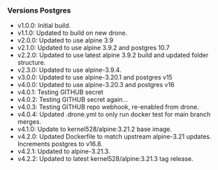 ### Versions  Postgres
* v1.0.0:  Initial build.
* v1.1.0:  Updated to build on new drone.
* v2.0.0:  Updated to use alpine 3.9
* v2.1.0:  Updated to use alpine 3.9.2 and postgres 10.7
* v2.2.0:  Updated to use latest alpine 3.9.2 build and updated folder structure.
* v2.3.0:  Updated to use alpine-3.9.4.
* v3.0.0:  Updated to use alpine-3.20.1 and postgres v15
* v4.0.0:  Updated to use alpine-3.20.3 and postgres v16
* v4.0.1:  Testing GITHUB secret
* v4.0.2:  Testing GITHUB secret again...
* v4.0.3:  Testing GITHUB repo webhook, re-enabled from drone.
* v4.0.4:  Updated .drone.yml to only run docker test for main branch merges.
* v4.1.0:  Update to kernel528/alpine:3.21.2 base image.
* v4.2.0:  Updated Dockerfile to match upstream alpine-3.21 updates.  Increments postgres to v16.8.
* v4.2.1:  Updated to alpine-3.21.3. 
* v4.2.2:  Updated to latest kernel528/alpine:3.21.3 tag release.